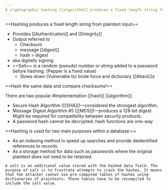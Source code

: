 ```yaml
---
A cryptographic hashing [[algorithm]] produces a fixed length string from an input plaintext that can be of any length.
---
```

==Hashing produces a fixed length string from plaintext input==
- Provides [[Authentication]] and [[Integrity]]
- Output referred to
	- Checksum
	- message [[digest]] 
	- hash = digest
- aka digitally signing
- ==Salt== is a random (pseudo) number or string added to a password before hashing. (Pepper is a fixed value)
	- Slows down (Vulnerable to) brute force and dictionary [[Attack]]s

==Hash the same data and compare checksums!==

There are two popular #Implementation  [[hash]] [[algorithm]]:

-   Secure Hash Algorithm ([[SHA]])—considered the strongest algorithm. 
-   Message Digest Algorithm #5 ([[MD5]])—produces a 128-bit digest. Might be required for compatibility between security products.
- A password hash cannot be decrypted; hash functions are one-way

==Hashing is used for two main purposes within a database:==
-   As an indexing method to speed up searches and provide deidentified references to records.
-   As a storage method for data such as passwords where the original plaintext does not need to be retained.

```
A salt is an additional value stored with the hashed data field. The purpose of salt is to frustrate attempts to crack the hashes. It means that the attacker cannot use pre-computed tables of hashes using dictionaries of plaintexts. These tables have to be recompiled to include the salt value.
```